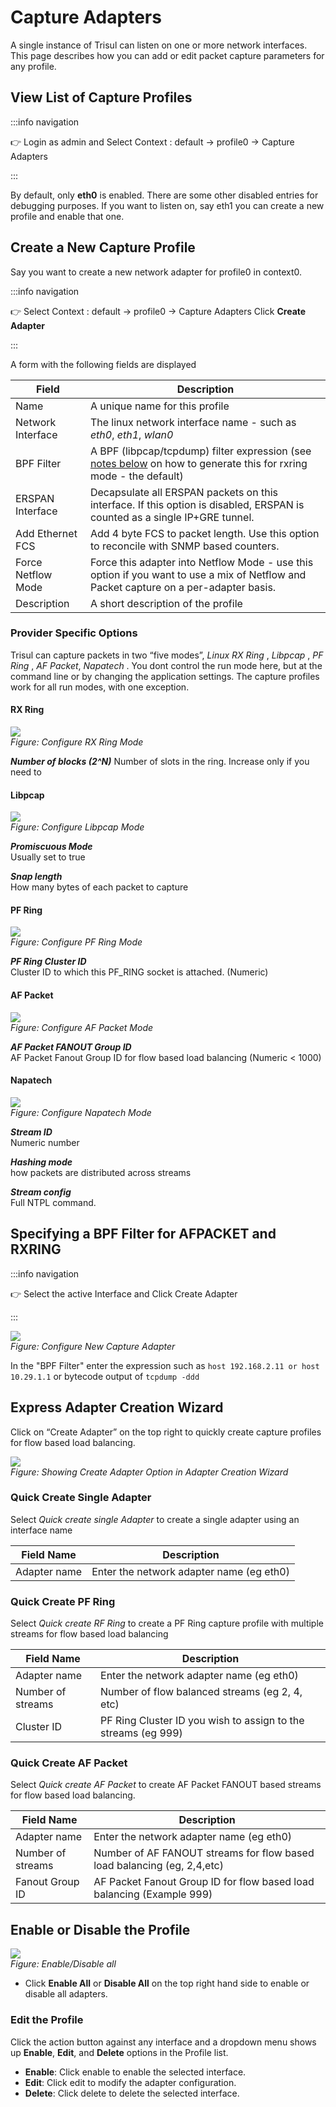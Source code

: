 

# Capture Adapters

A single instance of Trisul can listen on one or more network
interfaces. This page describes how you can add or edit packet capture
parameters for any profile.

## View List of Capture Profiles

:::info navigation

:point_right: Login as admin and Select Context : default &rarr; profile0 &rarr; Capture
Adapters

:::

By default, only **eth0** is enabled. There are some other disabled
entries for debugging purposes. If you want to listen on, say eth1 you
can create a new profile and enable that one.

## Create a New Capture Profile

Say you want to create a new network adapter for profile0 in context0.

:::info navigation

:point_right: Select Context : default &rarr; profile0 &rarr; Capture Adapters 
Click **Create Adapter**

:::

A form with the following fields are displayed

| Field              | Description                                                                  |
| ------------------ | ---------------------------------------------------------------------------- |
| Name               | A unique name for this profile                                               |
| Network Interface  | The linux network interface name - such as *eth0*, *eth1*, *wlan0*           |
| BPF Filter         | A BPF (libpcap/tcpdump) filter expression (see [notes below](/docs/ag/context/profiles#specifying-a-bpf-filter-for-afpacket-and-rxring) on how to generate this for rxring mode - the default) |
| ERSPAN Interface   | Decapsulate all ERSPAN packets on this interface. If this option is disabled, ERSPAN is counted as a single IP+GRE tunnel.                                                                  |
| Add Ethernet FCS   | Add 4 byte FCS to packet length. Use this option to reconcile with SNMP based counters.|
| Force Netflow Mode | Force this adapter into Netflow Mode - use this option if you want to use a mix of Netflow and Packet capture on a per-adapter basis.                                                          |
| Description        | A short description of the profile                                           |

### Provider Specific Options

Trisul can capture packets in two “five modes”, *Linux RX Ring* ,
*Libpcap* , *PF Ring* , *AF Packet*, *Napatech* . You dont control the run
mode here, but at the command line or by changing the application
settings. The capture profiles work for all run modes, with one
exception.

#### RX Ring

![](images/rxring_profiles.png)  
*Figure: Configure RX Ring Mode*

***Number of blocks (2^N)*** 
Number of slots in the ring. Increase only if you need to

#### Libpcap

![](images/libpcap_profiles.png)  
*Figure: Configure Libpcap Mode*

***Promiscuous Mode***  
Usually set to true

***Snap length***  
How many bytes of each packet to capture

#### PF Ring

![](images/pfring_profiles.png)  
*Figure: Configure PF Ring Mode*

***PF Ring Cluster ID***  
Cluster ID to which this PF_RING socket is attached. (Numeric)

#### AF Packet

![](images/afpacketfanout_profiles.png)  
*Figure: Configure AF Packet Mode*

***AF Packet FANOUT Group ID***  
AF Packet Fanout Group ID for flow based load balancing (Numeric \<
1000)

#### Napatech

![](images/napatech_profiles.png)  
*Figure: Configure Napatech Mode*

***Stream ID***  
Numeric number

***Hashing mode***  
how packets are distributed across streams

***Stream config***  
Full NTPL command.

## Specifying a BPF Filter for AFPACKET and RXRING

:::info navigation

:point_right: Select the active Interface and Click Create Adapter

:::

![](images/bgpfilter_profiles.png)  
*Figure: Configure New Capture Adapter*

In the "BPF Filter" enter the expression such as `host 192.168.2.11 or host 10.29.1.1` or bytecode output of `tcpdump -ddd`

## Express Adapter Creation Wizard

Click on “Create Adapter” on the top right to quickly create capture
profiles for flow based load balancing.

![](images/adaptercreationwizard_profiles.png)  
*Figure: Showing Create Adapter Option in Adapter Creation Wizard*

### Quick Create Single Adapter

Select *Quick create single Adapter* to create a single adapter using an
interface name

| Field Name   | Description                              |
| ------------ | ---------------------------------------- |
| Adapter name | Enter the network adapter name (eg eth0) |

### Quick Create PF Ring

Select *Quick create RF Ring* to create a PF Ring capture profile with
multiple streams for flow based load balancing

| Field Name        | Description                                                   |
| ----------------- | ------------------------------------------------------------- |
| Adapter name      | Enter the network adapter name (eg eth0)                      |
| Number of streams | Number of flow balanced streams (eg 2, 4, etc)                |
| Cluster ID        | PF Ring Cluster ID you wish to assign to the streams (eg 999) |

### Quick Create AF Packet

Select *Quick create AF Packet* to create AF Packet FANOUT based streams
for flow based load balancing.

| Field Name        | Description                                                             |
| ----------------- | ----------------------------------------------------------------------- |
| Adapter name      | Enter the network adapter name (eg eth0)                                |
| Number of streams | Number of AF FANOUT streams for flow based load balancing (eg, 2,4,etc) |
| Fanout Group ID   | AF Packet Fanout Group ID for flow based load balancing (Example 999)   |

## Enable or Disable the Profile

![](images/capture_adapters.png)  
*Figure: Enable/Disable all*

- Click **Enable All** or **Disable All** on the top right hand side to enable or disable all adapters.

### Edit the Profile

Click the action button against any interface and a dropdown menu shows up **Enable**, **Edit**, and **Delete** options in the Profile list.    

- **Enable**: Click enable to enable the selected interface.  
- **Edit**: Click edit to modify the adapter configuration.  
- **Delete**: Click delete to delete the selected interface.  
